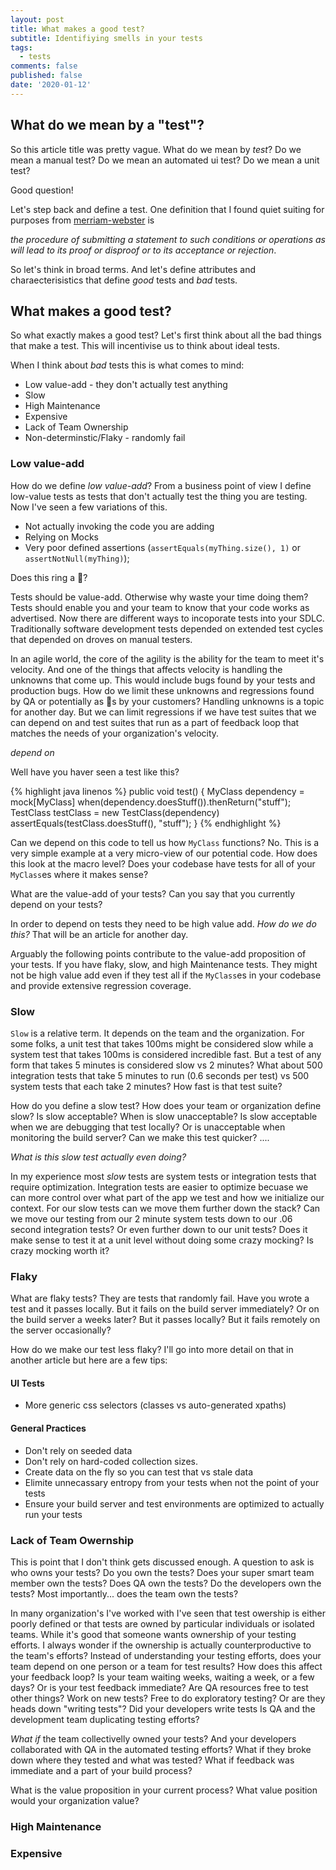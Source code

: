 ```yaml
---
layout: post
title: What makes a good test?
subtitle: Identifiying smells in your tests
tags:
  - tests
comments: false
published: false
date: '2020-01-12'
---
```


## What do we mean by a "test"?

So this article title was pretty vague. What do we mean by _test_? Do we mean a manual test? Do we mean an automated ui test? Do we mean a unit test?

Good question!

Let's step back and define a test. One definition that I found quiet suiting for purposes from [merriam-webster](https://www.merriam-webster.com/dictionary/test) is 

_the procedure of submitting a statement to such conditions or operations as will lead to its proof or disproof or to its acceptance or rejection_.

So let's think in broad terms. And let's define attributes and charaecterisistics that define _good_ tests and _bad_ tests.

## What makes a good test?

So what exactly makes a good test? Let's first think about all the bad things that make a test. This will incentivise us to think about ideal tests.

When I think about _bad_ tests this is what comes to mind:

* Low value-add - they don't actually test anything
* Slow
* High Maintenance
* Expensive
* Lack of Team Ownership
* Non-determinstic/Flaky - randomly fail

### Low value-add

How do we define _low value-add_? From a business point of view I define low-value tests as tests that don't actually test the thing you are testing. Now I've seen a few variations of this.

* Not actually invoking the code you are adding
* Relying on Mocks
* Very poor defined assertions (`assertEquals(myThing.size(), 1)` or `assertNotNull(myThing)`);

Does this ring a 🔔? 

Tests should be value-add. Otherwise why waste your time doing them? Tests should enable you and your team to know that your code works as advertised. Now there are different ways to incoporate tests into your SDLC. Traditionally software development tests depended on extended test cycles that depended on droves on manual testers. 

In an agile world, the core of the agility is the ability for the team to meet it's velocity. And one of the things that affects velocity is handling the unknowns that come up. This would include bugs found by your tests and production bugs. How do we limit these unknowns and regressions found by QA or potentially as 🐛s by your customers? Handling unknowns is a topic for another day. But we can limit regressions if we have test suites that we can depend on and test suites that run as a part of feedback loop that matches the needs of your organization's velocity. 

_depend on_

Well have you haver seen a test like this?

{% highlight java linenos %}
public void test() {
    MyClass dependency = mock[MyClass]
    when(dependency.doesStuff()).thenReturn("stuff");
    TestClass testClass = new TestClass(dependency)
    assertEquals(testClass.doesStuff(), "stuff");
}
{% endhighlight %}

Can we depend on this code to tell us how `MyClass` functions? No. This is a very simple example at a very micro-view of our potential code. How does this look at the macro level? Does your codebase have tests for all of your `MyClass`es where it makes sense? 

What are the value-add of your tests? Can you say that you currently depend on your tests?

In order to depend on tests they need to be high value add. _How do we do this?_ That will be an article for another day. 

Arguably the following points contribute to the value-add proposition of your tests. If you have flaky, slow, and high Maintenance tests. They might not be high value add even if they test all if the `MyClass`es in your codebase and provide extensive regression coverage. 

### Slow

`Slow` is a relative term. It depends on the team and the organization. For some folks, a unit test that takes 100ms might be considered slow while a system test that takes 100ms is considered incredible fast. But a test of any form that takes 5 minutes is considered slow vs 2 minutes? What about 500 integration tests that take 5 minutes to run (0.6 seconds per test) vs 500 system tests that each take 2 minutes? How fast is that test suite? 

How do you define a slow test? How does your team or organization define slow? Is slow acceptable? When is slow unacceptable? Is slow acceptable when we are debugging that test locally? Or is unacceptable when monitoring the build server? Can we make this test quicker? .... 

_What is this slow test actually even doing?_

In my experience most _slow_ tests are system tests or integration tests that require optimization. Integration tests are easier to optimize becuase we can more control over what part of the app we test and how we initialize our context. For our slow tests can we move them further down the stack? Can we move our testing from our 2 minute system tests down to our .06 second integration tests? Or even further down to our unit tests? Does it make sense to test it at a unit level without doing some crazy mocking? Is crazy mocking worth it?  

### Flaky

What are flaky tests? They are tests that randomly fail. Have you wrote a test and it passes locally. But it fails on the build server immediately? Or on the build server a weeks later? But it passes locally? But it fails remotely on the server occasionally? 

How do we make our test less flaky? I'll go into more detail on that in another article but here are a few tips:

#### UI Tests
* More generic css selectors (classes vs auto-generated xpaths)
#### General Practices
* Don't rely on seeded data
* Don't rely on hard-coded collection sizes. 
* Create data on the fly so you can test that vs stale data
* Elimite unnecassary entropy from your tests when not the point of your tests
* Ensure your build server and test environments are optimized to actually run your tests

### Lack of Team Owernship

This is point that I don't think gets discussed enough. A question to ask is who owns your tests? Do you own the tests? Does your super smart team member own the tests? Does QA own the tests? Do the developers own the tests? Most importantly... does the team own the tests? 

In many organization's I've worked with I've seen that test owership is either poorly defined or that tests are owned by particular individuals or isolated teams. While it's good that someone wants ownership of your testing efforts. I always wonder if the ownership is actually counterproductive to the team's efforts? Instead of understanding your testing efforts, does your team depend on one person or a team for test results? How does this affect your feedback loop? Is your team waiting weeks, waiting a week, or a few days? Or is your test feedback immediate? Are QA resources free to test other things? Work on new tests? Free to do exploratory testing? Or are they heads down "writing tests"? Did your developers write tests Is QA and the development team duplicating testing efforts? 

_What if_ the team collectivelly owned your tests? And your developers collaborated with QA in the automated testing efforts? What if they broke down where they tested and what was tested?  What if feedback was immediate and a part of your build process? 

What is the value proposition in your current process? What value position would your organization value?

### High Maintenance



### Expensive


